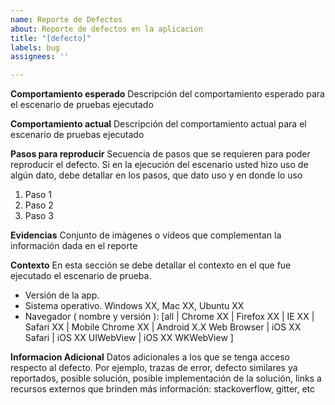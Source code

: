 ```yaml
---
name: Reporte de Defectos
about: Reporte de defectos en la aplicacion
title: "[defecto]"
labels: bug
assignees: ''

---
```


**Comportamiento esperado**
Descripción del comportamiento esperado para el escenario de pruebas ejecutado

**Comportamiento actual**
Descripción del comportamiento actual para el escenario de pruebas ejecutado

**Pasos para reproducir**
Secuencia de pasos que se requieren para poder reproducir el defecto. Si en la ejecución del escenario usted hizo uso de algún dato, debe detallar en los pasos, que dato uso y en donde lo uso

1. Paso 1
2. Paso 2
3. Paso 3

**Evidencias**
Conjunto de imágenes o vídeos que complementan la información dada en el reporte

**Contexto**
En esta sección se debe detallar el contexto en el que fue ejecutado el escenario de prueba.

- Versión de la app.
- Sistema operativo. Windows XX, Mac XX, Ubuntu XX
- Navegador ( nombre y versión ): [all | Chrome XX | Firefox XX | IE XX | Safari XX | Mobile Chrome XX |  Android X.X Web Browser | iOS XX Safari | iOS XX UIWebView | iOS XX  WKWebView ]

**Informacion Adicional**
Datos adicionales a los que se tenga acceso respecto al defecto. Por ejemplo, trazas de error, defecto similares ya reportados, posible solución, posible implementación de la solución, links a recursos externos que brinden más información: stackoverflow, gitter, etc
